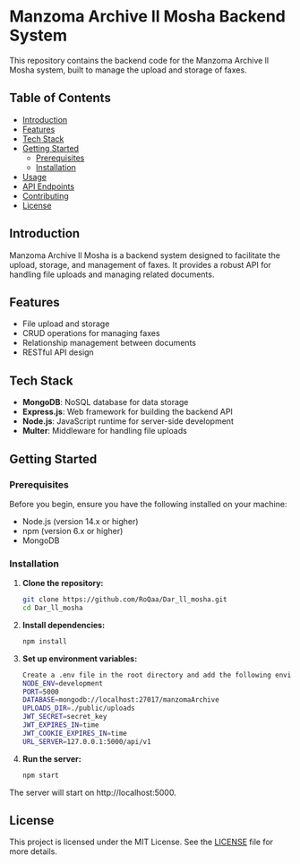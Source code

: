 # Manzoma Archive ll Mosha Backend System

This repository contains the backend code for the Manzoma Archive ll Mosha system, built to manage the upload and storage of faxes.

## Table of Contents

- [Introduction](#introduction)
- [Features](#features)
- [Tech Stack](#tech-stack)
- [Getting Started](#getting-started)
  - [Prerequisites](#prerequisites)
  - [Installation](#installation)
- [Usage](#usage)
- [API Endpoints](#api-endpoints)
- [Contributing](#contributing)
- [License](#license)

## Introduction

Manzoma Archive ll Mosha is a backend system designed to facilitate the upload, storage, and management of faxes. It provides a robust API for handling file uploads and managing related documents.

## Features

- File upload and storage
- CRUD operations for managing faxes
- Relationship management between documents
- RESTful API design

## Tech Stack

- **MongoDB**: NoSQL database for data storage
- **Express.js**: Web framework for building the backend API
- **Node.js**: JavaScript runtime for server-side development
- **Multer**: Middleware for handling file uploads

## Getting Started

### Prerequisites

Before you begin, ensure you have the following installed on your machine:

- Node.js (version 14.x or higher)
- npm (version 6.x or higher)
- MongoDB

### Installation

1. **Clone the repository:**

   ```bash
   git clone https://github.com/RoQaa/Dar_ll_mosha.git
   cd Dar_ll_mosha
2. **Install dependencies:**
    ```bash
    npm install

3. **Set up environment variables:**
    ```bash
    Create a .env file in the root directory and add the following environment variables:
    NODE_ENV=development
    PORT=5000
    DATABASE=mongodb://localhost:27017/manzomaArchive
    UPLOADS_DIR=./public/uploads
    JWT_SECRET=secret_key
    JWT_EXPIRES_IN=time
    JWT_COOKIE_EXPIRES_IN=time
    URL_SERVER=127.0.0.1:5000/api/v1

4. **Run the server:**
    ```bash
    npm start
The server will start on http://localhost:5000.
    
## License

This project is licensed under the MIT License. See the [LICENSE](LICENSE) file for more details.



